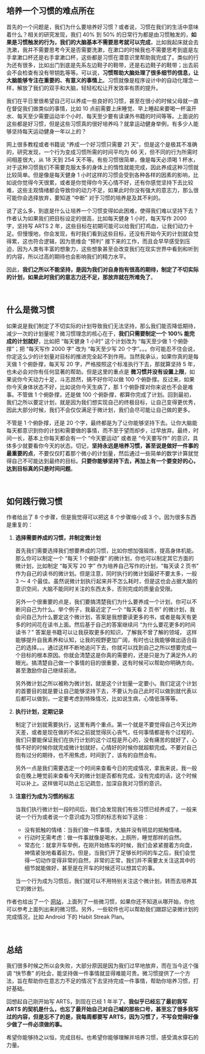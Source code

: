 ## 培养一个习惯的难点所在

首先的一个问题是，我们为什么要培养好习惯？或者说，习惯在我们的生活中意味着什么？相关的研究发现，我们 40% 到 50% 的日常行为都是由习惯触发的，**如果是习惯触发的行为，我们的大脑基本不需要思考就可以完成**，比如我起床就会去洗漱，我并不需要思考今天是否需要洗漱，在漱口的时候我也不需要思考到底是左手拿漱口杯还是右手拿漱口杯，这些都是习惯在潜意识里帮助我完成了。类似的行为还有很多，比如出门到底是先系左边鞋子的鞋带，还是右边鞋子的鞋带；出去前会不会检查有没有带钥匙等等。可以说，**习惯帮助大脑处理了很多细节的信息，让大脑能够专注在重要的、有意义的事情上**。习惯就像是程序设计中的自动化理念一样，解放了我们的双手和大脑，轻轻松松让开发效率有质的提升。

我们在平日里很希望自己可以养成一些良好的习惯，甚至在很小的时候父母就一直在督促我们做类似的事情，比如 10 点前需要上床睡觉、早上睡起来要喝一杯温开水、每天至少需要运动半个小时、每天至少要有读课外书籍的时间等等。上面说的这些都是好习惯，但是这些习惯真的很好培养吗？就拿运动健身举例，有多少人能够坚持每天运动健身一年以上的？

网上很多教程或者书籍说 “养成一个好习惯只需要 21 天”，但是这个是极其不准确的，研究发现，一个行为变成习惯所需的时间平均为 66 天，但不同的行为所需时间相差很大，从 18 天到 254 天不等。有些习惯很简单，像是每天必须喝 1 杯水，对于这种习惯我们不需要克服太多的身体上的惰性就能完成，因此养成这种习惯就比较简单。但是像是每天健身 1 小时这样的习惯会受到各种各样的因素的影响，比如说你觉得今天很累，或者是你觉得你今天心情不好，还有你感觉坚持下去比较难，这些主观情绪都会导致你的动力不足，如果此时你没有强大的意志力，那么很可能你会选择放弃，要知道 “中断” 对于习惯的培养是及其不利的。

说了这么多，到底是什么让培养一个习惯变得如此困难，使得我们难以坚持下去？作者认为如果我们把目标设定的很高，比如每天健身 1 小时，每天写作 2000 字，坚持写 ARTS 2 年，这些目标在初期可能可以给我们打鸡血，让我们动力十足。但慢慢地，你会发现，有时我们看到这些目标，还没有开始今天的计划就会觉得累，这也符合逻辑，因为思维会 “预判” 接下来的工作，而且会早早感受到压迫，因为人类有丰富的想象力，这些想象甚至会改变我们在现实世界中看到和听到的内容，所以过高的期待也会影响我们的精力水平。

因此，**我们之所以不能坚持，是因为我们对自身抱有很高的期待，制定了不切实际的计划，如果此时我们的意志力还不足，那放弃就在所难免了**。

<br>

## 什么是微习惯

如果说是我们制定了不切实际的计划导致我们无法坚持，那么我们能否降低期待，减少一次的计划量呢？微习惯理念的核心在于，**我们只需要制定一个 100% 能完成的计划就好**，比如把 “每天健身 1 小时” 这个计划改为 “每天至少做 1 个俯卧撑”；把 “每天写作 2000 字” 改为 “每天至少写 20 个字”。。。你可能忍不住会说，你定这么少的计划量对目标的推进完全起不到作用。当然我承认，如果你真的是每天做 1 个俯卧撑，每天写 20 字，严格按照这个标准执行下去，那就算坚持 5 年，也未必会对你有任何显著的帮助。但是这里的重点是 **微习惯并没有设置上限**，如果说你今天动力十足，斗志昂然，搞不好你可以做 100 个俯卧撑。反过来，如果你今天身体状态不好，比如说你今天生病了，那 1 个俯卧撑对你来说也不会是难事。不管做 1 个俯卧撑，还是做 100 个俯卧撑，都算你完成了计划。回到最初，我们之所以要定计划，就是因为我们想实现自己的终极目标，让自己变得更优秀，因此大部分时候，我们不会仅仅满足于微计划，我们会尽可能让自己做的更多。

不管是 1 个俯卧撑，还是 20 个字，最终都是为了让你能够坚持下去。让你大脑能每天都意识到你的计划和需要做的事情，而不至于望而却步，过早放弃。最终，时间一长，基本上你每天都会有一个 “今天要运动” 或者是 “今天要写作” 的意识，具体多少就要看你今天的状态。切记，**坚持永远是培养习惯，甚至说是做好一件事的最重要的点**，不要仅仅盯着那个微小的计划量，然后通过一些简单的数学计算就觉得自己不可能达到最终的目标。**只要你能够坚持下去，再加上有一个要变好的心，达到目标真的只是时间问题**。

<br>

## 如何践行微习惯

作者给出了 8 个步骤，但是我觉得可以把这 8 个步骤缩小成 3 个。因为很多东西是重复的：

1. **选择需要养成的习惯，并制定微计划**

   首先我们需要选择我们想要养成的习惯，比如你想加强锻炼，提高身体机能。那么你可以制定一个 “每天 1 个俯卧撑” 的微计划，你也可以制定其它方面的微计划，比如制定 “每天写 20 字” 作为培养自己写作的计划，“每天读 2 页书” 作为自己的读书的微计划。但是注意，同时执行的微计划最好不要太多，一般 3 ～ 4 个最佳。虽然说微计划执行起来并不怎么耗时，但是这也会占据大脑的意识空间，大脑不能同时关注的东西太多，否则完成的质量会受限。

   另外一个很重要的点是，我们要搞清楚我们为什么要养成一个计划，你可以不断问自己为什么。举个例子，我最近定了一个 “每天看 2 页书” 的微计划，我会问自己为什么要定这个微计划，答案是我想要读更多的书，或者是每天有更多的时间花在读书上面。然后基于自己的答案继续问 “为什么要花更多的时间读书？” 答案是书籍可以让我获取更多的知识，了解我不曾了解的领域， 这样能够提升自我素养和认知，让我的视野更加广阔，有时也让我能够做出适合自己的选择。。。通过这样不断地追问下去，你就可以找到自己之所以想要完成一个目标的根本原因。你就会清楚这是你真的需要的，还是只是为了满足外人的眼光。搞清楚自己做一个事情的目的很重要，这有时候可以帮助你明确方向，甚至激励你自己继续前进。
   
   另外微计划之所以被称为微计划，就是这个计划量一定要小。我们定这个计划的首要目的就是要让自己能够坚持下去，不要认为自己此时可以做到就代表以后都可以做到，一定要考虑到特殊情况，比如说生病，心情低落等等。

2. **执行计划，定期记录**

   制定了计划就需要执行，这里有两个重点。第一个就是不要觉得自己今天比昨天差，或者是现在做的不如之前就觉得灰心丧气，任何事情都是有个过程的，我们只要能保证我们在执行计划的这个过程是开心的，没有痛苦的就好了，心情不好的时候你就完成微计划就好，心情好的时候你就超额完成。不要对自己抱有过分的期待，也不用焦虑，时间到了，该有的自然会有。
   
   另外一点是我们需要选定一个时间来查看今日的完成情况，拿我来说，我一般会在晚上睡觉前来查看今天的微计划是否都有完成，没有完成的话，这个时候可以补上。这样做可以防止忘记疏忽，加深自我对习惯的意识。
   
3. **注意行为成为习惯的标志**

   当我们执行微计划一段时间后，我们会发现我们有些习惯已经养成了，一般来说一个行为或者说一个意识成为习惯的标志有如下这些：
   
   * 没有抵触的情绪：当我们做一件事情，大脑并没有明显的抵触情绪。
   * 行动时无需考虑：做一件事就像是喝水，上厕所，睡觉那样的自然。
   * 常态化：就拿开车举例，在刚开始练车的时候，我们会紧紧握着方向盘，神情紧张地看着前方。但是，当我们开了足够长时间的车之后，我们会觉得一切动作变得非常的自然，非常的正常，我们并不需要太关注这其中的细节就能做好，甚至是在开车的时候还可以想其它的事。
   
   当一个行为成为习惯后，我们就可以不用特别关注这个微计划，转而去培养其它的微计划。

作者也给出了一个 [网站](https://minihabits.com/mini-habit-ideas/)，上面列了一些微习惯，如果你还不知道从哪开始，你也可以参考上面列出来的微习惯。另外，一些软件也可以帮助我们跟踪记录微计划的完成情况，比如 Android 下的 Habit Streak Plan。

<br>

## 总结

我们很多时候之所以会失败，大部分原因是因为我们过早地放弃，而在当今这个强调 “快节奏” 的社会，能坚持做一件事情就显得难能可贵。微习惯提供了一个方法，旨在帮助你在意志力不足的情况下去坚持完成一件事情，帮助你培养习惯，打好基础。

回想起自己刚开始写 ARTS，到现在已经 1 年半了。**我似乎已经忘了最初我写 ARTS 的契机是什么，也忘了最开始自己对自己喊的那些口号，甚至忘了很多我写过的内容，但是忘不了的是，我每周都要写 ARTS，因为习惯了，不写会觉得好像少做了一件必须做的事。**

希望你能够持之以恒，完成目标。也希望你能够理解并培养习惯，感受滴水穿石的力量。
